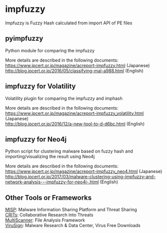 # impfuzzy
  Impfuzzy is Fuzzy Hash calculated from import API of PE files

## pyimpfuzzy
  Python module for comparing the impfuzzy

  More details are described in the following documents:   
  https://www.jpcert.or.jp/magazine/acreport-impfuzzy.html (Japanese)   
  http://blog.jpcert.or.jp/2016/05/classifying-mal-a988.html (English)

## impfuzzy for Volatility
  Volatility plugin for comparing the impfuzzy and imphash

  More details are described in the following documents:   
  https://www.jpcert.or.jp/magazine/acreport-impfuzzy_volatility.html (Japanese)   
  http://blog.jpcert.or.jp/2016/12/a-new-tool-to-d-d6bc.html (English)

## impfuzzy for Neo4j
  Python script for clustering malware based on fuzzy hash and importing/visualizing the result using Neo4j

  More details are described in the following documents:   
  https://www.jpcert.or.jp/magazine/acreport-impfuzzy_neo4.html (Japanese)   
  http://blog.jpcert.or.jp/2017/03/malware-clustering-using-impfuzzy-and-network-analysis---impfuzzy-for-neo4j-.html (English)

## Other Tools or Frameworks
  [MISP](http://www.misp-project.org): Malware Information Sharing Platform and Threat Sharing  
  [CRITs](https://crits.github.io): Collaborative Research Into Threats  
  [MultiScanner](http://multiscanner.readthedocs.io/en/latest/): File Analysis Framework  
  [ViruSign](https://www.virusign.com): Malware Research & Data Center, Virus Free Downloads
